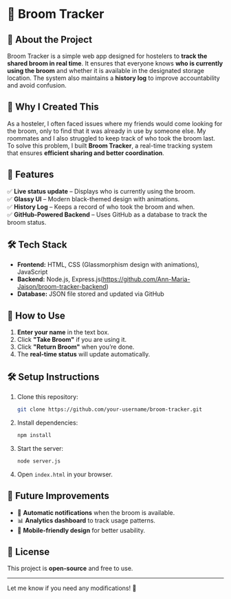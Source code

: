 # 🧹 Broom Tracker  

## 📌 About the Project  
Broom Tracker is a simple web app designed for hostelers to **track the shared broom in real time**. It ensures that everyone knows **who is currently using the broom** and whether it is available in the designated storage location. The system also maintains a **history log** to improve accountability and avoid confusion.  

## 🤔 Why I Created This  
As a hosteler, I often faced issues where my friends would come looking for the broom, only to find that it was already in use by someone else. My roommates and I also struggled to keep track of who took the broom last. To solve this problem, I built **Broom Tracker**, a real-time tracking system that ensures **efficient sharing and better coordination**.  

## 🚀 Features  
✅ **Live status update** – Displays who is currently using the broom.  
✅ **Glassy UI** – Modern black-themed design with animations.  
✅ **History Log** – Keeps a record of who took the broom and when.  
✅ **GitHub-Powered Backend** – Uses GitHub as a database to track the broom status.  

## 🛠 Tech Stack  
- **Frontend:** HTML, CSS (Glassmorphism design with animations), JavaScript  
- **Backend:** Node.js, Express.js(https://github.com/Ann-Maria-Jaison/broom-tracker-backend)
- **Database:** JSON file stored and updated via GitHub  

## 🚀 How to Use  
1. **Enter your name** in the text box.  
2. Click **"Take Broom"** if you are using it.  
3. Click **"Return Broom"** when you’re done.  
4. The **real-time status** will update automatically.  

## 🛠 Setup Instructions  
1. Clone this repository:  
   ```sh
   git clone https://github.com/your-username/broom-tracker.git

2. Install dependencies:  
   ```sh
   npm install
   ```  
3. Start the server:  
   ```sh
   node server.js
   ```  
4. Open `index.html` in your browser.  

## 🎯 Future Improvements  
- 🔄 **Automatic notifications** when the broom is available.  
- 📊 **Analytics dashboard** to track usage patterns.  
- 📱 **Mobile-friendly design** for better usability.  

## 📜 License  
This project is **open-source** and free to use.  

---

Let me know if you need any modifications! 🚀
```  
